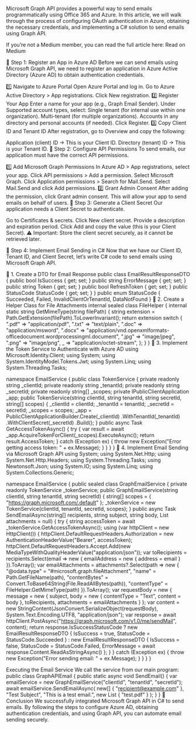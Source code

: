 Microsoft Graph API provides a powerful way to send emails programmatically using Office 365 and Azure. In this article, we will walk through the process of configuring OAuth authentication in Azure, obtaining the necessary credentials, and implementing a C# solution to send emails using Graph API.

If you’re not a Medium member, you can read the full article here:
Read on Medium

🔹 Step 1: Register an App in Azure AD
Before we can send emails using Microsoft Graph API, we need to register an application in Azure Active Directory (Azure AD) to obtain authentication credentials.

1️⃣ Navigate to Azure Portal
Open Azure Portal and log in.
Go to Azure Active Directory > App registrations.
Click New registration.
2️⃣ Register Your App
Enter a name for your app (e.g., Graph Email Sender).
Under Supported account types, select:
Single tenant (for internal use within one organization).
Multi-tenant (for multiple organizations).
Accounts in any directory and personal accounts (if needed).
Click Register.
3️⃣ Copy Client ID and Tenant ID
After registration, go to Overview and copy the following:

Application (client) ID → This is your Client ID.
Directory (tenant) ID → This is your Tenant ID.
🔹 Step 2: Configure API Permissions
To send emails, our application must have the correct API permissions.

1️⃣ Add Microsoft Graph Permissions
In Azure AD > App registrations, select your app.
Click API permissions > Add a permission.
Select Microsoft Graph.
Click Application permissions > Search for Mail.Send.
Select Mail.Send and click Add permissions.
2️⃣ Grant Admin Consent
After adding the permission, click Grant admin consent.
This will allow your app to send emails on behalf of users.
🔹 Step 3: Generate a Client Secret
Our application needs a Client Secret to authenticate.

Go to Certificates & secrets.
Click New client secret.
Provide a description and expiration period.
Click Add and copy the value (this is your Client Secret).
⚠️ Important: Store the client secret securely, as it cannot be retrieved later.

🔹 Step 4: Implement Email Sending in C#
Now that we have our Client ID, Tenant ID, and Client Secret, let’s write C# code to send emails using Microsoft Graph API.

📌 1. Create a DTO for Email Response
public class EmailResultResponseDTO
{
    public bool IsSuccess { get; set; }
    public string ErrorMessage { get; set; }
    public string Token { get; set; }
    public bool RefreshToken { get; set; }
    public StatusCode StatusCode { get; set; }
}
public enum StatusCode
{
    Succeeded,
    Failed,
    InvalidClientOrTenantId,
    DataNotFound
}
📌 2. Create a Helper Class for File Attachments
internal sealed class FileHelper
{
    internal static string GetMimeType(string filePath)
    {
        string extension = Path.GetExtension(filePath).ToLowerInvariant();
        return extension switch
        {
            ".pdf" => "application/pdf",
            ".txt" => "text/plain",
            ".doc" => "application/msword",
            ".docx" => "application/vnd.openxmlformats-officedocument.wordprocessingml.document",
            ".jpg" => "image/jpeg",
            ".png" => "image/png",
            _ => "application/octet-stream",
        };
    }
}
📌 3. Implement the Token Service to Authenticate with Azure AD
using Microsoft.Identity.Client;
using System;
using System.IdentityModel.Tokens.Jwt;
using System.Linq;
using System.Threading.Tasks;

namespace EmailService
{
    public class TokenService
    {
        private readonly string _clientId;
        private readonly string _tenantId;
        private readonly string _secretId;
        private readonly string[] _scopes;
        private IPublicClientApplication _app;
        public TokenService(string clientId, string tenantId, string secretId, string[] scopes)
        {
            _clientId = clientId;
            _tenantId = tenantId;
            _secretId = secretId;
            _scopes = scopes;
            _app = PublicClientApplicationBuilder.Create(_clientId)
                .WithTenantId(_tenantId)
                .WithClientSecret(_secretId)
                .Build();
        }
        public async Task<string> GetAccessTokenAsync()
        {
            try
            {
                var result = await _app.AcquireTokenForClient(_scopes).ExecuteAsync();
                return result.AccessToken;
            }
            catch (Exception ex)
            {
                throw new Exception("Error getting access token: " + ex.Message);
            }
        }
    }
}
📌 4. Implement Email Sending via Microsoft Graph API
using System;
using System.Net.Http;
using System.Net.Http.Headers;
using System.Threading.Tasks;
using Newtonsoft.Json;
using System.IO;
using System.Linq;
using System.Collections.Generic;

namespace EmailService
{
    public sealed class GraphEmailService
    {
        private readonly TokenService _tokenService;
        public GraphEmailService(string clientId, string tenantId, string secretId)
        {
            string[] scopes = { "https://graph.microsoft.com/.default" };
            _tokenService = new TokenService(clientId, tenantId, secretId, scopes);
        }
        public async Task<EmailResultResponseDTO> SendEmailAsync(string[] recipients, string subject, string body, List<string> attachments = null)
        {
            try
            {
                string accessToken = await _tokenService.GetAccessTokenAsync();
                using (var httpClient = new HttpClient())
                {
                    httpClient.DefaultRequestHeaders.Authorization = new AuthenticationHeaderValue("Bearer", accessToken);
                    httpClient.DefaultRequestHeaders.Accept.Add(new MediaTypeWithQualityHeaderValue("application/json"));
                    var toRecipients = recipients.Select(email => new { emailAddress = new { address = email } }).ToArray();
                    var emailAttachments = attachments?.Select(path => new
                    {
                        "@odata.type" = "#microsoft.graph.fileAttachment",
                        "name" = Path.GetFileName(path),
                        "contentBytes" = Convert.ToBase64String(File.ReadAllBytes(path)),
                        "contentType" = FileHelper.GetMimeType(path)
                    }).ToArray();
                    var requestBody = new
                    {
                        message = new
                        {
                            subject,
                            body = new { contentType = "Text", content = body },
                            toRecipients,
                            attachments = emailAttachments
                        }
                    };
                    var content = new StringContent(JsonConvert.SerializeObject(requestBody), System.Text.Encoding.UTF8, "application/json");
                    var response = await httpClient.PostAsync("https://graph.microsoft.com/v1.0/me/sendMail", content);
                    return response.IsSuccessStatusCode 
                        ? new EmailResultResponseDTO { IsSuccess = true, StatusCode = StatusCode.Succeeded }
                        : new EmailResultResponseDTO { IsSuccess = false, StatusCode = StatusCode.Failed, ErrorMessage = await response.Content.ReadAsStringAsync() };
                }
            }
            catch (Exception ex)
            {
                throw new Exception("Error sending email: " + ex.Message);
            }
        }
    }
}

Executing the Email Service
We call the service from our main program:
public class GraphAPIEmail
{
    public static async void SendEmail()
    {
        var emailService = new GraphEmailService("clientId", "tenantId", "secretId");
        await emailService.SendEmailAsync(
            new[] { "recipient@example.com" },
            "Test Subject",
            "This is a test email.",
            new List<string> { "test.pdf" }
        );
    }
}
🚀 Conclusion
We successfully integrated Microsoft Graph API in C# to send emails. By following the steps to configure Azure AD, obtaining authentication credentials, and using Graph API, you can automate email sending securely.
